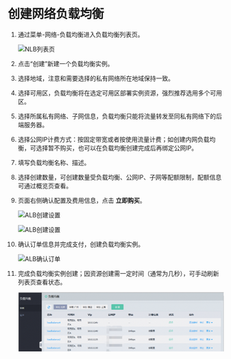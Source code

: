 # 创建网络负载均衡

1. 通过菜单-网络-负载均衡进入负载均衡列表页。

 	![NLB列表页](../../../../../image/Networking/NLB/ALB-015.png)

1. 点击“创建”新建一个负载均衡实例。

1. 选择地域，注意和需要选择的私有网络所在地域保持一致。

1. 选择可用区，负载均衡将在选定可用区部署实例资源，强烈推荐选用多个可用区。

1. 选择所属私有网络、子网信息，负载均衡只能将流量转发至同私有网络下的后端服务器。

1. 选择公网IP计费方式：按固定带宽或者按使用流量计费；如创建内网负载均衡，可选择暂不购买，也可以在负载均衡创建完成后再绑定公网IP。

1. 填写负载均衡名称、描述。

1. 选择创建数量，可创建数量受负载均衡、公网IP、子网等配额限制，配额信息可通过概览页查看。

1. 页面右侧确认配置及费用信息，点击 **立即购买**。

	![ALB创建设置](https://github.com/jdcloudcom/cn/blob/master/image/Networking/ALB/ALB-016.png)

 	![ALB创建设置](https://github.com/jdcloudcom/cn/blob/master/image/Networking/ALB/ALB-017.png)

1. 确认订单信息并完成支付，创建负载均衡实例。

 	![ALB确认订单](https://github.com/jdcloudcom/cn/blob/master/image/Networking/ALB/ALB-018.png)

1. 完成负载均衡实例创建；因资源创建需一定时间（通常为几秒），可手动刷新列表页查看状态。

 	![ALB创建完成](https://github.com/jdcloudcom/cn/blob/master/image/Networking/ALB/ALB-019.png)
